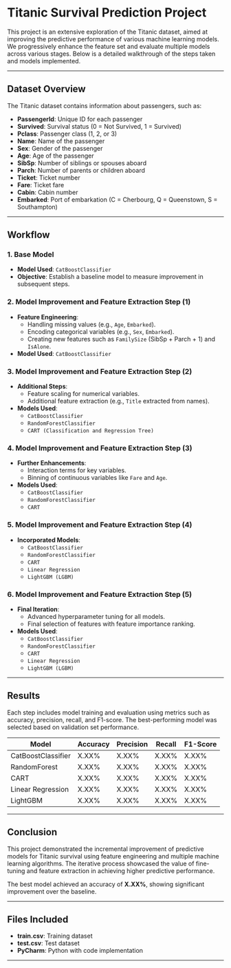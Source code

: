 # Titanic Survival Prediction Project

This project is an extensive exploration of the Titanic dataset, aimed at improving the predictive performance of various machine learning models. We progressively enhance the feature set and evaluate multiple models across various stages. Below is a detailed walkthrough of the steps taken and models implemented.

---

## Dataset Overview

The Titanic dataset contains information about passengers, such as:

- **PassengerId**: Unique ID for each passenger
- **Survived**: Survival status (0 = Not Survived, 1 = Survived)
- **Pclass**: Passenger class (1, 2, or 3)
- **Name**: Name of the passenger
- **Sex**: Gender of the passenger
- **Age**: Age of the passenger
- **SibSp**: Number of siblings or spouses aboard
- **Parch**: Number of parents or children aboard
- **Ticket**: Ticket number
- **Fare**: Ticket fare
- **Cabin**: Cabin number
- **Embarked**: Port of embarkation (C = Cherbourg, Q = Queenstown, S = Southampton)

---

## Workflow

### 1. Base Model
- **Model Used**: `CatBoostClassifier`
- **Objective**: Establish a baseline model to measure improvement in subsequent steps.

### 2. Model Improvement and Feature Extraction Step (1)
- **Feature Engineering**: 
  - Handling missing values (e.g., `Age`, `Embarked`).
  - Encoding categorical variables (e.g., `Sex`, `Embarked`).
  - Creating new features such as `FamilySize` (SibSp + Parch + 1) and `IsAlone`.
- **Model Used**: `CatBoostClassifier`

### 3. Model Improvement and Feature Extraction Step (2)
- **Additional Steps**:
  - Feature scaling for numerical variables.
  - Additional feature extraction (e.g., `Title` extracted from names).
- **Models Used**:
  - `CatBoostClassifier`
  - `RandomForestClassifier`
  - `CART (Classification and Regression Tree)`

### 4. Model Improvement and Feature Extraction Step (3)
- **Further Enhancements**:
  - Interaction terms for key variables.
  - Binning of continuous variables like `Fare` and `Age`.
- **Models Used**:
  - `CatBoostClassifier`
  - `RandomForestClassifier`
  - `CART`

### 5. Model Improvement and Feature Extraction Step (4)
- **Incorporated Models**:
  - `CatBoostClassifier`
  - `RandomForestClassifier`
  - `CART`
  - `Linear Regression`
  - `LightGBM (LGBM)`

### 6. Model Improvement and Feature Extraction Step (5)
- **Final Iteration**:
  - Advanced hyperparameter tuning for all models.
  - Final selection of features with feature importance ranking.
- **Models Used**:
  - `CatBoostClassifier`
  - `RandomForestClassifier`
  - `CART`
  - `Linear Regression`
  - `LightGBM (LGBM)`

---

## Results

Each step includes model training and evaluation using metrics such as accuracy, precision, recall, and F1-score. The best-performing model was selected based on validation set performance.

| Model                | Accuracy  | Precision | Recall | F1-Score |
|----------------------|-----------|-----------|--------|----------|
| CatBoostClassifier   | X.XX%     | X.XX%     | X.XX%  | X.XX%    |
| RandomForest         | X.XX%     | X.XX%     | X.XX%  | X.XX%    |
| CART                 | X.XX%     | X.XX%     | X.XX%  | X.XX%    |
| Linear Regression    | X.XX%     | X.XX%     | X.XX%  | X.XX%    |
| LightGBM             | X.XX%     | X.XX%     | X.XX%  | X.XX%    |

---

## Conclusion

This project demonstrated the incremental improvement of predictive models for Titanic survival using feature engineering and multiple machine learning algorithms. The iterative process showcased the value of fine-tuning and feature extraction in achieving higher predictive performance.

The best model achieved an accuracy of **X.XX%**, showing significant improvement over the baseline.

---

## Files Included

- **train.csv**: Training dataset
- **test.csv**: Test dataset
- **PyCharm**: Python with code implementation

---

